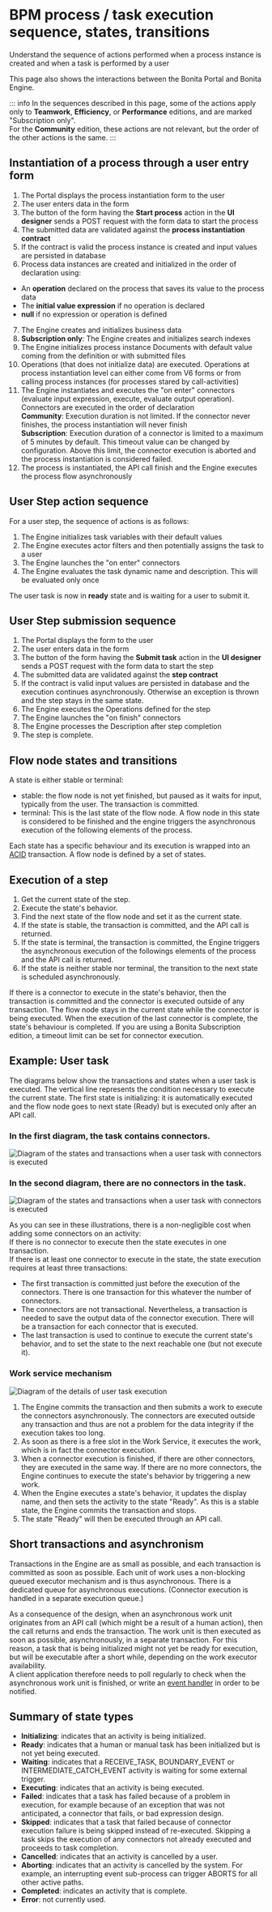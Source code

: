 # BPM process / task execution sequence, states, transitions

Understand the sequence of actions performed when a process instance is created and when a task is performed by a user

This page also shows the interactions between the Bonita Portal and Bonita Engine.

::: info
In the sequences described in this page, some of the actions apply only to **Teamwork**, **Efficiency**, or **Performance** editions,
and are marked "Subscription only".  
For the **Community** edition, these actions are not relevant, but the order of the other actions is the same.
:::

## Instantiation of a process through a user entry form

1. The Portal displays the process instantiation form to the user
1. The user enters data in the form
1. The button of the form having the **Start process** action in the **UI designer** sends a POST request with the form data to start the process
1. The submitted data are validated against the **process instantiation contract**
1. If the contract is valid the process instance is created and input values are persisted in database
6. Process data instances are created and initialized in the order of declaration using:
  * An **operation** declared on the process that saves its value to the process data
  * The **initial value expression** if no operation is declared
  * **null** if no expression or operation is defined
7. The Engine creates and initializes business data
1. **Subscription only**: The Engine creates and initializes search indexes
1. The Engine initializes process instance Documents with default value coming from the definition or with submitted files
1. Operations (that does not initialize data) are executed. Operations at process instantiation level can either come from V6 forms or from calling process instances (for processes stared by call-activities)
1. The Engine instantiates and executes the "on enter" connectors (evaluate input expression, execute, evaluate output operation). Connectors are executed in the order of declaration  
   **Community**: Execution duration is not limited. If the connector never finishes, the process instantiation will never finish  
   **Subscription**: Execution duration of a connector is limited to a maximum of 5 minutes by default. This timeout value can be changed by configuration. Above this limit,
   the connector execution is aborted and the process instantiation is considered failed.
1. The process is instantiated, the API call finish and the Engine executes the process flow asynchronously


## User Step action sequence

For a user step, the sequence of actions is as follows:

1. The Engine initializes task variables with their default values
1. The Engine executes actor filters and then potentially assigns the task to a user
1. The Engine launches the "on enter" connectors
1. The Engine evaluates the task dynamic name and description. This will be evaluated only once

The user task is now in **ready** state and is waiting for a user to submit it.

## User Step submission sequence

1. The Portal displays the form to the user
1. The user enters data in the form
1. The button of the form having the **Submit task** action in the **UI designer** sends a POST request with the form data to start the step
1. The submitted data are validated against the **step contract**
1. If the contract is valid input values are persisted in database and the execution continues asynchronously. Otherwise an exception is thrown and the step stays in the same state.
1. The Engine executes the Operations defined for the step
1. The Engine launches the "on finish" connectors
1. The Engine processes the Description after step completion
1. The step is complete.


## Flow node states and transitions

A state is either stable or terminal:

* stable: the flow node is not yet finished, but paused as it waits for input, typically from the user. The transaction is committed.
* terminal: This is the last state of the flow node. A flow node in this state is considered to be finished and the engine triggers the asynchronous execution of the following elements of the process.

Each state has a specific behaviour and its execution is wrapped into an [ACID](https://en.wikipedia.org/wiki/ACID) transaction.
A flow node is defined by a set of states.


## Execution of a step

1. Get the current state of the step.
1. Execute the state's behavior.
1. Find the next state of the flow node and set it as the current state.
  1. If the state is stable, the transaction is committed, and the API call is returned.
  1. If the state is terminal, the transaction is committed, the Engine triggers the asynchronous execution of the followings elements of the process and the API call is returned.
  1. If the state is neither stable nor terminal, the transition to the next state is scheduled asynchronously.

If there is a connector to execute in the state's behavior, then the transaction is committed and the connector is executed outside of any transaction.
The flow node stays in the current state while the connector is being executed.
When the execution of the last connector is complete, the state's behaviour is completed. If you are using a Bonita Subscription edition, a timeout limit can be set for connector execution.


## Example: User task

The diagrams below show the transactions and states when a user task is executed.
The vertical line represents the condition necessary to execute the current state.
The first state is initializing: it is automatically executed and the flow node goes to next state (Ready) but is executed only after an API call.

### In the first diagram, the task contains connectors.

![Diagram of the states and transactions when a user task with connectors is executed](images/images-6_0/user_task_execution_with_connector.png)

### In the second diagram, there are no connectors in the task.

![Diagram of the states and transactions when a user task with connectors is executed](images/images-6_0/user_task_execution_without_connector.png)

As you can see in these illustrations, there is a non-negligible cost when adding some connectors on an activity:  
If there is no connector to execute then the state executes in one transaction.  
If there is at least one connector to execute in the state, the state execution requires at least three transactions:

* The first transaction is committed just before the execution of the connectors. There is one transaction for this whatever the number of connectors.
* The connectors are not transactional. Nevertheless, a transaction is needed to save the output data of the connector execution. There will be a transaction for each connector that is executed.
* The last transaction is used to continue to execute the current state's behavior, and to set the state to the next reachable one (but not execute it).



### Work service mechanism

![Diagram of the details of user task execution](images/images-6_0/user_task_details.png)



1. The Engine commits the transaction and then submits a work to execute the connectors asynchronously. The connectors are executed outside any transaction and thus are not a problem for the data integrity if the execution takes too long.
1. As soon as there is a free slot in the Work Service, it executes the work, which is in fact the connector execution.
1. When a connector execution is finished, if there are other connectors, they are executed in the same way. If there are no more connectors, the Engine continues to execute the state's behavior by triggering a new work.
1. When the Engine executes a state's behavior, it updates the display name, and then sets the activity to the state "Ready". As this is a stable state, the Engine commits the transaction and stops.
1. The state "Ready" will then be executed through an API call.


## Short transactions and asynchronism

Transactions in the Engine are as small as possible, and each transaction is committed as soon as possible.
Each unit of work uses a non-blocking queued executor mechanism and is thus asynchronous. There is a dedicated queue for asynchronous executions. (Connector execution is handled in a separate execution queue.)

As a consequence of the design, when an asynchronous work unit originates from an API call (which might be a result of a human action), then the call returns and ends the transaction.
The work unit is then executed as soon as possible, asynchronously, in a separate transaction.
For this reason, a task that is being initialized might not yet be ready for execution, but will be executable after a short while, depending on the work executor availability.  
A client application therefore needs to poll regularly to check when the asynchronous work unit is finished, or write an [event handler](event-handlers.md) in order to be notified.

## Summary of state types

* **Initializing**: indicates that an activity is being initialized.
* **Ready**: indicates that a human or manual task has been initialized but is not yet being executed.
* **Waiting**: indicates that a RECEIVE\_TASK, BOUNDARY\_EVENT or INTERMEDIATE\_CATCH\_EVENT activity is waiting for some external trigger.
* **Executing**: indicates that an activity is being executed.
* **Failed**: indicates that a task has failed because of a problem in execution, for example because of an exception that was not anticipated, a connector that fails, or bad expression design.
* **Skipped**: indicates that a task that failed because of connector execution failure is being skipped instead of re-executed. Skipping a task skips the execution of any connectors not already executed and proceeds to task completion.
* **Cancelled**: indicates that an activity is cancelled by a user.
* **Aborting**: indicates that an activity is cancelled by the system. For example, an interrupting event sub-process can trigger ABORTS for all other active paths.
* **Completed**: indicates an activity that is complete.
* **Error**: not currently used.

